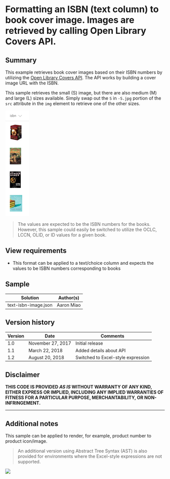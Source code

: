 # Formatting an ISBN (text column) to book cover image. Images are retrieved by calling Open Library Covers API.

## Summary
This example retrieves book cover images based on their ISBN numbers by utilizing the [Open Library Covers API](https://openlibrary.org/dev/docs/api/covers). The API works by building a cover image URL with the ISBN.

This sample retrieves the small (S) image, but there are also medium (M) and large (L) sizes available. Simply swap out the `S` in `-S.jpg` portion of the `src` attribute in the `img` element to retrieve one of the other sizes. 

![screenshot of the sample](./assets/text-isbn-image.png)

> The values are expected to be the ISBN numbers for the books. However, this sample could easily be switched to utilize the OCLC, LCCN, OLID, or ID values for a given book.

## View requirements
- This format can be applied to a text/choice column and expects the values to be ISBN numbers corresponding to books

## Sample

Solution|Author(s)
--------|---------
text-isbn-image.json | Aaron Miao

## Version history

Version|Date|Comments
-------|----|--------
1.0|November 27, 2017|Initial release
1.1|March 22, 2018|Added details about API
1.2|August 20, 2018|Switched to Excel-style expression

## Disclaimer
**THIS CODE IS PROVIDED *AS IS* WITHOUT WARRANTY OF ANY KIND, EITHER EXPRESS OR IMPLIED, INCLUDING ANY IMPLIED WARRANTIES OF FITNESS FOR A PARTICULAR PURPOSE, MERCHANTABILITY, OR NON-INFRINGEMENT.**

---

## Additional notes
This sample can be applied to render, for example, product number to product icon/image.

> An additional version using Abstract Tree Syntax (AST) is also provided for environments where the Excel-style expressions are not supported.

<img src="https://telemetry.sharepointpnp.com/sp-dev-list-formatting/column-samples/isbn-image-format" />